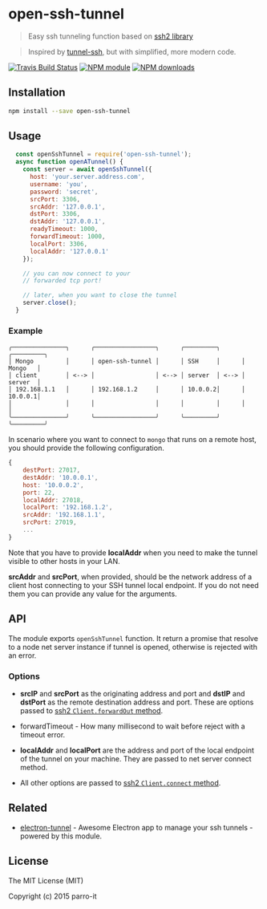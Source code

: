 # open-ssh-tunnel

> Easy ssh tunneling function based on [ssh2 library](https://github.com/mscdex/ssh2)

> Inspired by [tunnel-ssh](https://github.com/Finanzchef24-GmbH/tunnel-ssh), but with simplified, more modern code.

[![Travis Build Status](https://img.shields.io/travis/parro-it/open-ssh-tunnel.svg)](http://travis-ci.org/parro-it/open-ssh-tunnel)
[![NPM module](https://img.shields.io/npm/v/open-ssh-tunnel.svg)](https://npmjs.org/package/open-ssh-tunnel)
[![NPM downloads](https://img.shields.io/npm/dt/open-ssh-tunnel.svg)](https://npmjs.org/package/open-ssh-tunnel)

## Installation

```bash
npm install --save open-ssh-tunnel
```

## Usage

```js
  const openSshTunnel = require('open-ssh-tunnel');
  async function openATunnel() {
    const server = await openSshTunnel({
      host: 'your.server.address.com',
      username: 'you',
      password: 'secret',
      srcPort: 3306,
      srcAddr: '127.0.0.1',
      dstPort: 3306,
      dstAddr: '127.0.0.1',
      readyTimeout: 1000,
      forwardTimeout: 1000,
      localPort: 3306,
      localAddr: '127.0.0.1'
    });

    // you can now connect to your
    // forwarded tcp port!

    // later, when you want to close the tunnel
    server.close();
  }

```
### Example

```
╭───────────────╮      ╭─────────────────╮      ╭─────────╮      ╭─────────╮
│ Mongo         │      │ open-ssh-tunnel │      │ SSH     │      │ Mongo   │
│ client        │ <--> │                 │ <--> │ server  │ <--> │ server  │
│ 192.168.1.1   │      │ 192.168.1.2     │      │ 10.0.0.2│      │ 10.0.0.1│
│               │      │                 │      │         │      │         │
╰───────────────╯      ╰─────────────────╯      ╰─────────╯      ╰─────────╯
```

In scenario where you want to connect to `mongo` that runs on a remote host, you should provide the following configuration.

```js
{
    destPort: 27017,
    destAddr: '10.0.0.1',
    host: '10.0.0.2',
    port: 22,
    localAddr: 27018,
    localPort: '192.168.1.2',
    srcAddr: '192.168.1.1',
    srcPort: 27019,
    ...
}
```

Note that you have to provide __localAddr__ when you need to make the tunnel visible to other hosts in your LAN.

__srcAddr__ and __srcPort__, when provided, should be the network address of a client host connecting to your SSH tunnel local endpoint. If you do not need them you can provide any value for the arguments.

## API

The module exports `openSshTunnel` function. It return a promise that resolve
to a node net server instance if tunnel is opened, otherwise is rejected with an error.

### Options

* __srcIP__ and __srcPort__ as the originating address and port and __dstIP__ and __dstPort__ as the remote destination address and port. These are options passed to [ssh2 `Client.forwardOut` method](https://github.com/mscdex/ssh2/blob/master/README.md#api).

* forwardTimeout - How many millisecond to wait before reject with a timeout error.

* __localAddr__ and __localPort__ are the address and port of the local endpoint of the tunnel on your machine. They are passed to net server connect method.

* All other options are passed to [ssh2 `Client.connect` method](https://github.com/mscdex/ssh2/blob/master/README.md#api).


## Related

* [electron-tunnel](https://github.com/parro-it/tunnels) - Awesome Electron app to manage your ssh tunnels - powered by this module.



## License

The MIT License (MIT)

Copyright (c) 2015 parro-it
